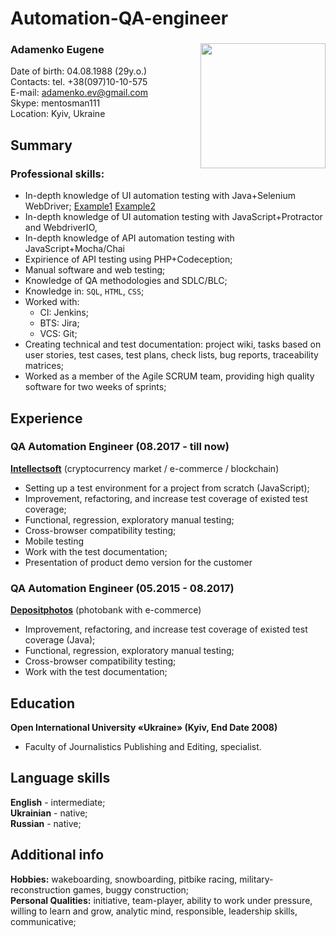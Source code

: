 # Automation-QA-engineer
### Adamenko Eugene <Image src="photo1.jpg" align="right" width="200" height="200">
Date of birth: 04.08.1988 (29y.o.)  
Contacts: tel. +38(097)10-10-575  
E-mail: adamenko.ev@gmail.com  
Skype: mentosman111  
Location: Kyiv, Ukraine  

## Summary
### Professional skills: 
* In-depth knowledge of UI automation testing with Java+Selenium WebDriver; [Example1](https://github.com/eadamenko/Automation-QA-engineer/blob/QAAR-3/java-exemple.java) [Example2](https://github.com/eadamenko/Automation-QA-engineer/blob/QAAR-3/java-exemple2.java)
* In-depth knowledge of UI automation testing with JavaScript+Protractor and WebdriverIO, 
* In-depth knowledge of API automation testing with JavaScript+Mocha/Chai
* Expirience of API testing using PHP+Codeception;
* Manual software and web testing;
* Knowledge of QA methodologies and SDLC/BLC;
* Knowledge in: `SQL`, `HTML`, `CSS`;
* Worked with:
  * CI: Jenkins; 
  * BTS: Jira; 
  * VCS: Git;
* Creating technical and test documentation: project wiki, tasks based on user stories, test cases, test plans, check lists, bug reports, traceability matrices;
* Worked as a member of the Agile SCRUM team, providing high quality software for two weeks of sprints;

## Experience
### QA Automation Engineer (08.2017 - till now)  
[**Intellectsoft**](https://www.intellectsoft.net/) (cryptocurrency market / e-commerce / blockchain)
  * Setting up a test environment for a project from scratch (JavaScript);
  * Improvement, refactoring, and increase test coverage of existed test coverage;
  * Functional, regression, exploratory manual testing;
  * Cross-browser compatibility testing;
  * Mobile testing
  * Work with the test documentation;
  * Presentation of product demo version for the customer

### QA Automation Engineer (05.2015 - 08.2017)  
[**Depositphotos**](https://depositphotos.com/) (photobank with e-commerce)
  * Improvement, refactoring, and increase test coverage of existed test coverage (Java);
  * Functional, regression, exploratory manual testing;
  * Cross-browser compatibility testing;
  * Work with the test documentation;

## Education
**Open International University «Ukraine» (Kyiv, End Date 2008)**  
* Faculty of Journalistics Publishing and Editing, specialist.

## Language skills
**English** - intermediate;  
**Ukrainian** - native;  
**Russian** - native;  

## Additional info
**Hobbies:** wakeboarding, snowboarding, pitbike racing, military-reconstruction games, buggy construction;  
**Personal Qualities:** initiative, team-player, ability to work under pressure, willing to learn and grow, analytic mind, responsible, leadership skills, communicative;
